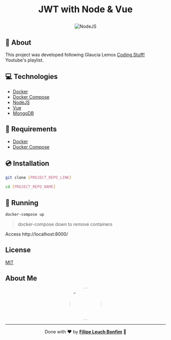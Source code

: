# <p align="center">JWT with Node & Vue</p>

<p align="center">
<img src="https://img.shields.io/badge/nodejs-15.0-green" alt="NodeJS"/>
</p>

## 💬 About

This project was developed following Glaucia Lemos [Coding Stuff!](https://www.youtube.com/playlist?list=PLb2HQ45KP0Ws0Zy6PHquJhBIaGLKcLaf6) Youtube's playlist.

## :computer: Technologies

-   [Docker](https://www.docker.com/)
-   [Docker Compose](https://docs.docker.com/compose/)
-   [NodeJS](https://nodejs.org/en/)
-   [Vue](https://vuejs.org/)
-   [MongoDB](https://www.mongodb.com/)

## :scroll: Requirements

-   [Docker](https://www.docker.com/)
-   [Docker Compose](https://docs.docker.com/compose/)

## :cd: Installation

```sh
git clone [PROJECT_REPO_LINK]
```

```sh
cd [PROJECT_REPO_NAME]
```

## :runner: Running

```sh
docker-compose up
```

> docker-compose down to remove containers

Access http://localhost:8000/

## License

[MIT](https://choosealicense.com/licenses/mit/)

## About Me

<p align="center">
    <a style="font-weight: bold" href="https://www.linkedin.com/in/filipe1309/">
    <img style="border-radius:50%" width="100px; "src="https://avatars.githubusercontent.com/u/2081014?s=60&v=4"/>
    </a>
</p>

---

<p align="center">
Done with ♥ by <a style="font-weight: bold" href="https://www.linkedin.com/in/filipe1309/">Filipe Leuch Bonfim</a> 🖖
</p>
